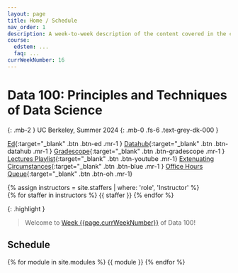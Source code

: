 ```yaml
---
layout: page
title: Home / Schedule
nav_order: 1
description: A week-to-week description of the content covered in the course.
course:
  edstem: ...
  faq: ...
currWeekNumber: 16
---
```


# Data 100: Principles and Techniques of Data Science

{: .mb-2 }
UC Berkeley, Summer 2024
{: .mb-0 .fs-6 .text-grey-dk-000 }

[Ed](){:target="\_blank" .btn .btn-ed .mr-1 }
[Datahub](http://data100.datahub.berkeley.edu/){:target="\_blank" .btn .btn-datahub .mr-1 }
[Gradescope](){:target="\_blank" .btn .btn-gradescope .mr-1 }
[Lectures Playlist](){:target="\_blank" .btn .btn-youtube .mr-1}
[Extenuating Circumstances](){:target="\_blank" .btn .btn-blue .mr-1 }
[Office Hours Queue](https://oh.ds100.org/){:target="\_blank" .btn .btn-oh .mr-1}

<div>
{% assign instructors = site.staffers | where: 'role', 'Instructor' %}
  <div class="role">
    {% for staffer in instructors %}
    {{ staffer }}
    {% endfor %}
  </div>
</div>

{: .highlight }

> Welcome to [Week {{page.currWeekNumber}}](#week-{{page.currWeekNumber}}) of Data 100!


<!-- {: .note }
> <span style="color:red">**Enrollment: As of Jan. 23, 2024, Data C100/200 is closed and no further enrollment is possible.**</span>  -->


<a name="schedule"></a>

## Schedule

{% for module in site.modules %}
{{ module }}
{% endfor %}

